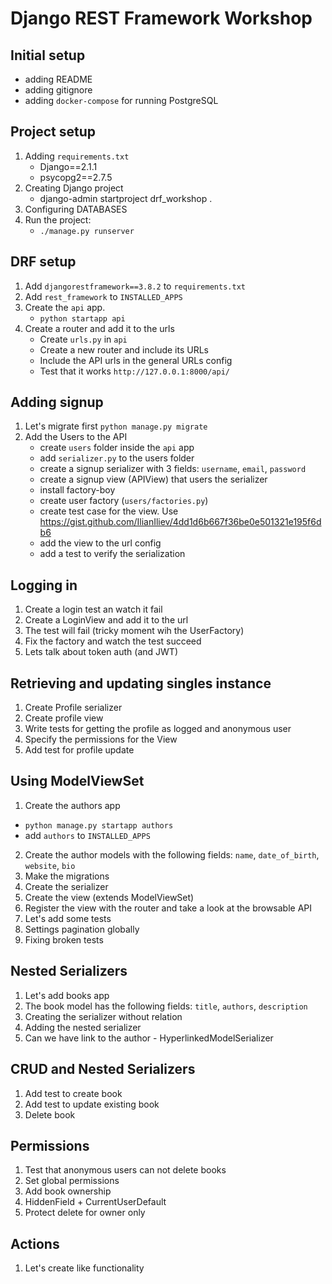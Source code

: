 # Django REST Framework Workshop


## Initial setup
 - adding README
 - adding gitignore
 - adding `docker-compose` for running PostgreSQL


## Project setup
 1. Adding `requirements.txt`
    - Django==2.1.1
    - psycopg2==2.7.5
 2. Creating Django project
    - django-admin startproject drf_workshop .
 3. Configuring DATABASES
 4. Run the project:
    - `./manage.py runserver`

## DRF setup
 1. Add `djangorestframework==3.8.2` to `requirements.txt`
 2. Add `rest_framework` to `INSTALLED_APPS`
 3. Create the `api` app.
    - `python startapp api`
 4. Create a router and add it to the urls
    - Create `urls.py` in `api`
    - Create a new router and include its URLs
    - Include the API urls in the general URLs config
    - Test that it works `http://127.0.0.1:8000/api/`
    
## Adding signup 
 1. Let's migrate first
    `python manage.py migrate`
 2. Add the Users to the API
    - create `users` folder inside the `api` app
    - add `serializer.py` to the users folder
    - create a signup serializer with 3 fields: `username`, `email`, `password`
    - create a signup view (APIView) that users the serializer
    - install factory-boy
    - create user factory (`users/factories.py`)
    - create test case for the view. Use https://gist.github.com/IlianIliev/4dd1d6b667f36be0e501321e195f6db6
    - add the view to the url config
    - add a test to verify the serialization  

## Logging in
 1. Create a login test an watch it fail
 2. Create a LoginView and add it to the url
 3. The test will fail (tricky moment wih the UserFactory)
 4. Fix the factory and watch the test succeed
 5. Lets talk about token auth (and JWT)
 
## Retrieving and updating singles instance
 1. Create Profile serializer
 2. Create profile view
 3. Write tests for getting the profile as logged and anonymous user
 4. Specify the permissions for the View
 5. Add test for profile update
 
## Using ModelViewSet
 1. Create the authors app 
   - `python manage.py startapp authors`
   - add `authors` to `INSTALLED_APPS`
 2. Create the author models with the following fields: `name`, `date_of_birth`, `website`, `bio`
 3. Make the migrations
 4. Create the serializer
 5. Create the view (extends ModelViewSet)
 6. Register the view with the router and take a look at the browsable API
 7. Let's add some tests
 8. Settings pagination globally
 9. Fixing broken tests


## Nested Serializers
 1. Let's add books app
 2. The book model has the following fields: `title`, `authors`, `description`
 3. Creating the serializer without relation
 4. Adding the nested serializer
 5. Can we have link to the author - HyperlinkedModelSerializer


## CRUD and Nested Serializers
 1. Add test to create book
 2. Add test to update existing book
 3. Delete book


## Permissions
 1. Test that anonymous users can not delete books
 2. Set global permissions
 3. Add book ownership
 4. HiddenField + CurrentUserDefault
 5. Protect delete for owner only


## Actions
 1. Let's create like functionality
